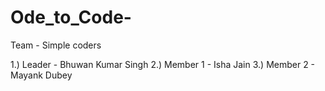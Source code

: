 # Ode_to_Code-
Team - Simple coders

1.) Leader - Bhuwan Kumar Singh
2.) Member 1 - Isha Jain
3.) Member 2 - Mayank Dubey
